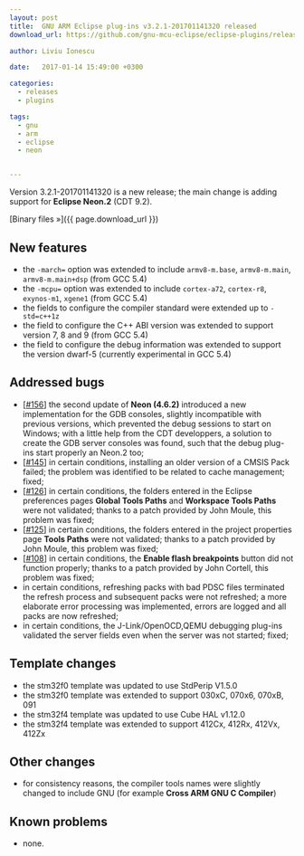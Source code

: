 ```yaml
---
layout: post
title:  GNU ARM Eclipse plug-ins v3.2.1-201701141320 released
download_url: https://github.com/gnu-mcu-eclipse/eclipse-plugins/releases/tag/v3.2.1-201701141320

author: Liviu Ionescu

date:   2017-01-14 15:49:00 +0300

categories:
  - releases
  - plugins

tags:
  - gnu
  - arm
  - eclipse
  - neon


---
```


Version 3.2.1-201701141320 is a new release; the main change is adding support for **Eclipse Neon.2** (CDT 9.2).

[Binary files »]({{ page.download_url }})

## New features

* the `-march=` option was extended to include `armv8-m.base`, `armv8-m.main`, `armv8-m.main+dsp` (from GCC 5.4)
* the `-mcpu=` option was extended to include `cortex-a72`, `cortex-r8`, `exynos-m1`, `xgene1` (from GCC 5.4)
* the fields to configure the compiler standard were extended up to `-std=c++1z`
* the field to configure the C++ ABI version was extended to support version 7, 8 and 9 (from GCC 5.4)
* the field to configure the debug information was extended to support the  version dwarf-5 (currently experimental in GCC 5.4)

## Addressed bugs

* [[#156](https://github.com/gnu-mcu-eclipse/eclipse-plugins/issues/156)] the second update of **Neon (4.6.2)** introduced a new implementation for the GDB consoles, slightly incompatible with previous versions, which prevented the debug sessions to start on Windows; with a little help from the CDT developpers, a solution to create the GDB server consoles was found, such that the debug plug-ins start properly an Neon.2 too;
* [[#145](https://github.com/gnu-mcu-eclipse/eclipse-plugins/issues/145)] in certain conditions, installing an older version of a CMSIS Pack failed; the problem was identified to be related to cache management; fixed;
* [[#126](https://github.com/gnu-mcu-eclipse/eclipse-plugins/issues/126)] in certain conditions, the folders entered in the Eclipse preferences pages **Global Tools Paths** and **Workspace Tools Paths** were not validated; thanks to a patch provided by John Moule, this problem was fixed;
* [[#125](https://github.com/gnu-mcu-eclipse/eclipse-plugins/issues/125)] in certain conditions, the folders entered in the project properties page **Tools Paths** were not validated; thanks to a patch provided by John Moule, this problem was fixed;
* [[#108](https://github.com/gnu-mcu-eclipse/eclipse-plugins/issues/108)] in certain conditions, the **Enable flash breakpoints** button did not function properly; thanks to a patch provided by John Cortell, this problem was fixed;
* in certain conditions, refreshing packs with bad PDSC files terminated the refresh process and subsequent packs were not refreshed; a more elaborate error processing was implemented, errors are logged and all packs are now refreshed;
* in certain conditions, the J-Link/OpenOCD,QEMU debugging plug-ins  validated the server fields even when the server was not started; fixed;

## Template changes

* the stm32f0 template was updated to use StdPerip V1.5.0
* the stm32f0 template was extended to support 030xC, 070x6, 070xB, 091
* the stm32f4 template was updated to use Cube HAL v1.12.0
* the stm32f4 template was extended to support 412Cx, 412Rx, 412Vx, 412Zx

## Other changes

* for consistency reasons, the compiler tools names were slightly changed to include GNU (for example **Cross ARM GNU C Compiler**)

## Known problems

* none.
